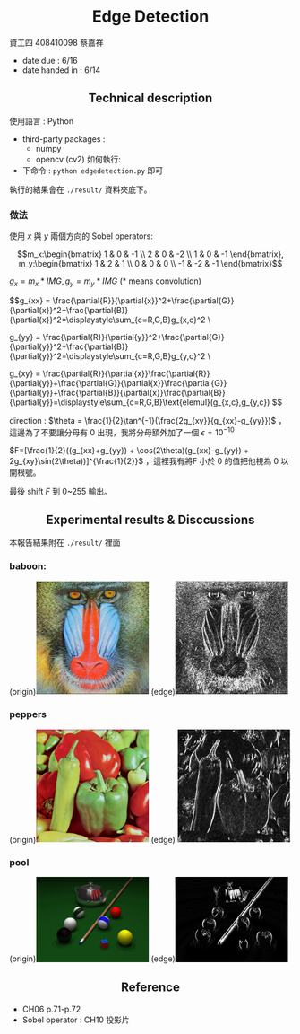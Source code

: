 # <center>Edge Detection</center>

資工四 408410098 蔡嘉祥

- date due : 6/16
- date handed in : 6/14
<div style="break-after: page; page-break-after: always;"></div>

## <center>Technical description</center>

使用語言 : Python
- third-party packages :
  - numpy 
  - opencv (cv2)
如何執行: 
- 下命令 : ```python edgedetection.py``` 即可

執行的結果會在 ```./result/``` 資料夾底下。

### 做法
使用 $x$ 與 $y$ 兩個方向的 Sobel operators:

$$m_x:\begin{bmatrix}
1 & 0 & -1 \\
2 & 0 & -2 \\
1 & 0 & -1
\end{bmatrix}, m_y:\begin{bmatrix}
1 & 2 & 1 \\
0 & 0 & 0 \\
-1 & -2 & -1
\end{bmatrix}$$

$g_x = m_x \ast IMG, g_y = m_y \ast IMG$ (* means convolution)

$$g_{xx} = \frac{\partial{R}}{\partial{x}}^2+\frac{\partial{G}}{\partial{x}}^2+\frac{\partial{B}}{\partial{x}}^2=\displaystyle\sum_{c=R,G,B}g_{x,c}^2 \\

g_{yy} = \frac{\partial{R}}{\partial{y}}^2+\frac{\partial{G}}{\partial{y}}^2+\frac{\partial{B}}{\partial{y}}^2=\displaystyle\sum_{c=R,G,B}g_{y,c}^2 \\

g_{xy} = \frac{\partial{R}}{\partial{x}}\frac{\partial{R}}{\partial{y}}+\frac{\partial{G}}{\partial{x}}\frac{\partial{G}}{\partial{y}}+\frac{\partial{B}}{\partial{x}}\frac{\partial{B}}{\partial{y}}=\displaystyle\sum_{c=R,G,B}\text{elemul}(g_{x,c},g_{y,c})
$$ 

direction : $\theta = \frac{1}{2}\tan^{-1}(\frac{2g_{xy}}{g_{xx}-g_{yy}})$ ，這邊為了不要讓分母有 0 出現，我將分母額外加了一個 $\epsilon = 10^{-10}$

$F=[\frac{1}{2}((g_{xx}+g_{yy}) + \cos(2\theta)(g_{xx}-g_{yy}) + 2g_{xy}\sin(2\theta))]^{\frac{1}{2}}$ ，這裡我有將F 小於 0 的值把他視為 0 以開根號。

最後 shift $F$ 到 0~255 輸出。

<div style="break-after: page; page-break-after: always;"></div>

## <center>Experimental results & Disccussions</center>

本報告結果附在 ```./result/``` 裡面

### baboon:
(origin)<img src="./HW4_test_image/baboon.png" width="40%"> (edge)<img src="./result/baboon.png" width="40%">

### peppers
(origin)<img src="./HW4_test_image/peppers.png" width="40%"> (edge) <img src="./result/peppers.png" width="40%">

### pool
(origin)<img src="./HW4_test_image/pool.png" width="40%">  (edge)<img src="./result/pool.png" width="40%">

## <center>Reference</center>

- CH06 p.71-p.72
- Sobel operator : CH10 投影片